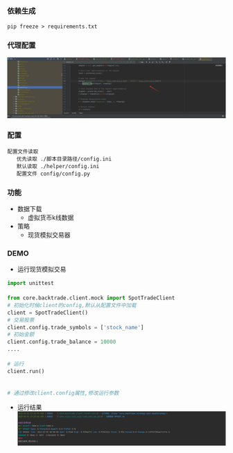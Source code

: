 ### 依赖生成

```
pip freeze > requirements.txt
```

### 代理配置

![img.png](img.png)

### 配置

```
配置文件读取
   优先读取 ./脚本目录路径/config.ini 
   默认读取 ./helper/config.ini  
   配置文件 config/config.py 
```

### 功能

- 数据下载
    - 虚拟货币k线数据
- 策略
    - 现货模拟交易器

### DEMO

- 运行现货模拟交易

```python 
import unittest

from core.backtrade.client.mock import SpotTradeClient
# 初始化时候client的config,默认从配置文件中加载
client = SpotTradeClient()
# 交易股票
client.config.trade_symbols = ['stock_name']
# 初始金额
client.config.trade_balance = 10000
....

# 运行
client.run()


# 通过修改client.config属性,修改运行参数

```
- 运行结果
![img_3.png](img_3.png)




